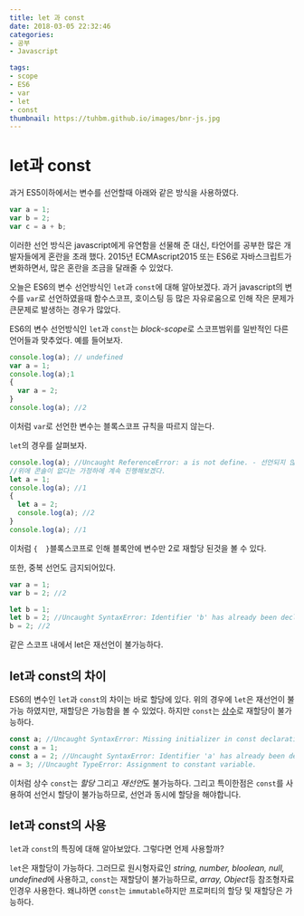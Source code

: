 ```yaml
---
title: let 과 const
date: 2018-03-05 22:32:46
categories:  
- 공부
- Javascript

tags:
- scope
- ES6
- var
- let
- const
thumbnail: https://tuhbm.github.io/images/bnr-js.jpg
---
```


# let과 const
과거 ES5이하에서는 변수를 선언할때 아래와 같은 방식을 사용하였다.
```javascript
var a = 1;
var b = 2;
var c = a + b;
```
이러한 선언 방식은 javascript에게 유연함을 선물해 준 대신, 타언어를 공부한 많은 개발자들에게 혼란을 초래 했다.
2015년 ECMAscript2015 또는 ES6로 자바스크립트가 변화하면서, 많은 혼란을 조금을 달래줄 수 있었다.

오늘은 ES6의 변수 선언방식인 `let`과 `const`에 대해 알아보겠다.
과거 javascript의 변수를 `var`로 선언하였을때 함수스코프, 호이스팅 등 많은 자유로움으로 인해 작은 문제가 큰문제로 발생하는 경우가 많았다.

ES6의 변수 선언방식인 `let`과 `const`는 *block-scope*로 스코프범위를 일반적인 다른 언어들과 맞추었다.
예를 들어보자.

<!-- more -->

```javascript
console.log(a); // undefined
var a = 1;
console.log(a);1
{
  var a = 2;
}
console.log(a); //2
```
이처럼 `var`로 선언한 변수는 블록스코프 규칙을 따르지 않는다.


`let`의 경우를 살펴보자.
```javascript
console.log(a); //Uncaught ReferenceError: a is not define. - 선언되지 않은 함수로써 호이스팅이 되지않아 실행조차 되지 않는다.
//위에 콘솔이 없다는 가정하에 계속 진행해보겠다.
let a = 1;
console.log(a); //1
{
  let a = 2;
  console.log(a); //2
}
console.log(a); //1
```
이처럼 `{  }`블록스코프로 인해 블록안에 변수만 2로 재할당 된것을 볼 수 있다.

또한, 중복 선언도 금지되어있다.
```javascript
var a = 1;
var b = 2; //2

let b = 1;
let b = 2; //Uncaught SyntaxError: Identifier 'b' has already been declared
b = 2; //2
```
같은 스코프 내에서 let은 재선언이 불가능하다.

## let과 const의 차이
ES6의 변수인 `let`과 `const`의 차이는 바로 할당에 있다.
위의 경우에 `let`은 재선언이 불가능 하였지만, 재할당은 가능함을 볼 수 있었다.
하지만 `const`는 [상수](https://ko.wikipedia.org/wiki/%EC%88%98%ED%95%99_%EC%83%81%EC%88%98)로 재할당이 불가능하다.

```javascript
const a; //Uncaught SyntaxError: Missing initializer in const declaration
const a = 1;
const a = 2; //Uncaught SyntaxError: Identifier 'a' has already been declared
a = 3; //Uncaught TypeError: Assignment to constant variable.
```

이처럼 상수 `const`는 *할당* 그리고 *재선언*도 불가능하다. 그리고 특이한점은 `const`를 사용하여 선언시 할당이 불가능하므로, 선언과 동시에 할당을 해야합니다.

## let과 const의 사용
`let`과 `const`의 특징에 대해 알아보았다. 그렇다면 언제 사용할까?

`let`은 재할당이 가능하다. 그러므로 원시형자료인 *string, number, bloolean, null, undefined*에 사용하고,
`const`는 재할당이 불가능하므로, *array, Object*등 참조형자료인경우 사용한다. 왜냐하면 `const`는 `immutable`하지만 프로퍼티의 할당 및 재할당은 가능하다.
